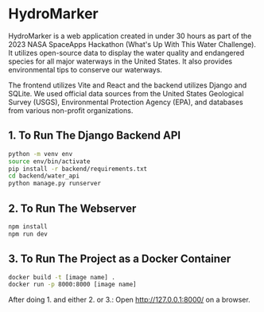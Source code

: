# HydroMarker
HydroMarker is a web application created in under 30 hours as part of the 2023 NASA SpaceApps Hackathon (What's Up With This Water Challenge). It utilizes open-source data to display the water quality and endangered species for all major waterways in the United States. It also provides environmental tips to conserve our waterways.

The frontend utilizes Vite and React and the backend utilizes Django and SQLite.
We used official data sources from the United States Geological Survey (USGS), Environmental Protection Agency (EPA), and databases from various non-profit organizations.

## 1. To Run The Django Backend API

```bash
python -m venv env
source env/bin/activate
pip install -r backend/requirements.txt
cd backend/water_api
python manage.py runserver
```

## 2. To Run The Webserver
```bash
npm install
npm run dev
```

## 3. To Run The Project as a Docker Container

```bash
docker build -t [image name] .
docker run -p 8000:8000 [image name]
```

After doing 1. and either 2. or 3.:
Open http://127.0.0.1:8000/ on a browser.
